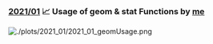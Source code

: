 ### [2021/01](https://github.com/Z3tt/TidyTuesday/tree/master/R/2021_01_geomUsage.Rmd) 📈 Usage of geom & stat Functions by [me](https://github.com/Z3tt/TidyTuesday/tree/master/R)

![./plots/2021_01/2021_01_geomUsage.png](https://raw.githubusercontent.com/Z3tt/TidyTuesday/master/plots/2021_01/2021_01_geomUsage.png)
